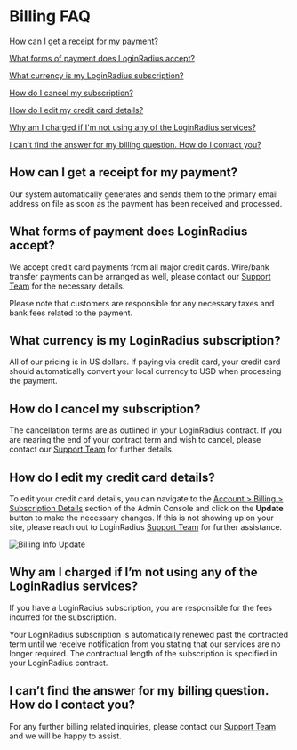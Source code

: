 # Billing FAQ

 
[How can I get a receipt for my payment?](#howcanigetareceiptformypayment0)
 
[What forms of payment does LoginRadius accept?](#whatformsofpaymentdoesloginradiusaccept1)
 
[What currency is my LoginRadius subscription?](#whatcurrencyismyloginradiussubscription2)
 
[How do I cancel my subscription?](#howdoicancelmysubscription3)
 
[How do I edit my credit card details?](#howdoieditmycreditcarddetails4)
 
[Why am I charged if I'm not using any of the LoginRadius services?](#whyamichargedifimnotusinganyoftheloginradiusservices5)
 
[I can't find the answer for my billing question. How do I contact you?](#icantfindtheanswerformybillingquestionhowdoicontactyou6)
 
 

## How can I get a receipt for my payment?

Our system automatically generates and sends them to the primary email address on file as soon as the payment has been received and processed.

## What forms of payment does LoginRadius accept?



We accept credit card payments from all major credit cards. Wire/bank transfer payments can be arranged as well, please contact our [Support Team](https://adminconsole.loginradius.com/support/tickets/open-a-new-ticket) for the necessary details.

Please note that customers are responsible for any necessary taxes and bank fees related to the payment.

## What currency is my LoginRadius subscription?

All of our pricing is in US dollars. If paying via credit card, your credit card should automatically convert your local currency to USD when processing the payment.

## How do I cancel my subscription?

The cancellation terms are as outlined in your LoginRadius contract. If you are nearing the end of your contract term and wish to cancel, please contact our [Support Team](https://adminconsole.loginradius.com/support/tickets/open-a-new-ticket) for further details.

## How do I edit my credit card details?

To edit your credit card details, you can navigate to the [Account > Billing > Subscription Details](https://adminconsole.loginradius.com/account/billing/subscription-details) section of the Admin Console and click on the **Update** button to make the necessary changes. If this is not showing up on your site, please reach out to LoginRadius [Support Team](https://adminconsole.loginradius.com/support/tickets/open-a-new-ticket) for further assistance.

![Billing Info Update](https:/https://apidocs.lrcontent.com/images/cc_147110029965bd1fec0f3dc4.67854665.png "Billing Info Update")

## Why am I charged if I’m not using any of the LoginRadius services?

If you have a LoginRadius subscription, you are responsible for the fees incurred for the subscription. 

Your LoginRadius subscription is automatically renewed past the contracted term until we receive notification from you stating that our services are no longer required. The contractual length of the subscription is specified in your LoginRadius contract.

## I can’t find the answer for my billing question. How do I contact you?

For any further billing related inquiries, please contact our [Support Team](https://adminconsole.loginradius.com/support/tickets/open-a-new-ticket) and we will be happy to assist.
